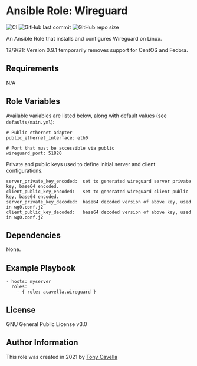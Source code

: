 # Ansible Role: Wireguard

![CI](https://github.com/acavella/ansible-role-wireguard/actions/workflows/ci.yml/badge.svg)
![GitHub last commit](https://img.shields.io/github/last-commit/acavella/ansible-role-wireguard)
![GitHub repo size](https://img.shields.io/github/repo-size/acavella/ansible-role-wireguard)

An Ansible Role that installs and configures Wireguard on Linux.

12/9/21: Version 0.9.1 temporarily removes support for CentOS and Fedora.  

## Requirements

N/A

## Role Variables

Available variables are listed below, along with default values (see `defaults/main.yml`):

    # Public ethernet adapter
    public_ethernet_interface: eth0

    # Port that must be accessible via public
    wireguard_port: 51820

Private and public keys used to define initial server and client configurations.

    server_private_key_encoded:  set to generated wireguard server private key, base64 encoded.
    client_public_key_encoded:   set to generated wireguard client public key, base64 encoded.
    server_private_key_decoded:  base64 decoded version of above key, used in wg0.conf.j2
    client_public_key_decoded:   base64 decoded version of above key, used in wg0.conf.j2

## Dependencies

None.

## Example Playbook

    - hosts: myserver
      roles:
        - { role: acavella.wireguard }

## License

GNU General Public License v3.0

## Author Information

This role was created in 2021 by [Tony Cavella](https://www.cavella.com/)
